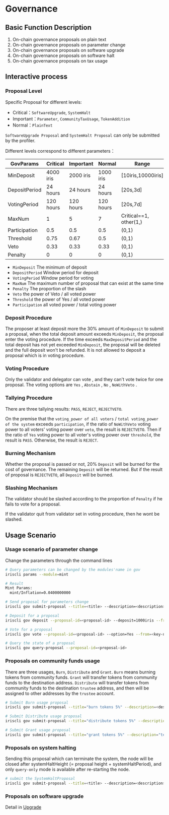 # Governance

## Basic Function Description

1. On-chain governance proposals on plain text
2. On-chain governance proposals on parameter change
3. On-chain governance proposals on software upgrade
4. On-chain governance proposals on software halt
5. On-chain governance proposals on tax usage

## Interactive process

### Proposal Level

Specific Proposal for different levels:

- Critical：`SoftwareUpgrade`, `SystemHalt`
- Important：`Parameter`, `CommunityTaxUsage`, `TokenAddition`
- Normal：`PlainText`

`SoftwareUpgrade Proposal` and `SystemHalt Proposal` can only be submitted by the profiler.

Different levels correspond to different parameters：

| GovParams     | Critical  | Important | Normal      | Range                  |
| ------------- | --------- | --------- | ----------- | ---------------------- |
| MinDeposit    | 4000 iris | 2000 iris | 1000 iris   | [10iris,10000iris]     |
| DepositPeriod | 24 hours  | 24 hours  | 24 hours    | [20s,3d]               |
| VotingPeriod  | 120 hours | 120 hours | 120 hours   | [20s,7d]               |
| MaxNum        | 1         | 5         | 7           | Critical==1, other(1,) |
| Participation | 0.5       | 0.5       | 0.5 |(0,1)  |                        |
| Threshold     | 0.75      | 0.67      | 0.5 |(0,1)  |                        |
| Veto          | 0.33      | 0.33      | 0.33 |(0,1) |                        |
| Penalty       | 0         | 0         | 0 |(0,1)    |                        |

- `MinDeposit`  The minimum of  deposit
- `DepositPeriod`  Window period for deposit
- `VotingPeriod` Window period for voting
- `MaxNum` The maximum number of proposal that can exist at the same time
- `Penalty`   The proportion of the slash
- `Veto`  the power of Veto / all voted power
- `Threshold` the power of Yes / all voted power
- `Participation` all voted power / total voting power

### Deposit Procedure

The proposer at least deposit more the 30% amount of `MinDeposit` to submit a proposal, when the total deposit amount exceeds `MinDeposit`, the proposal enter the voting procedure. If the time exceeds `MaxDepositPeriod` and the total deposit has not yet exceeded `MinDeposit`, the proposal will be deleted and the full deposit won't be refunded. It is not allowed to deposit a proposal which is in voting procedure.

### Voting Procedure

Only the validator and delegator can vote , and they can't vote twice for one proposal. The voting options are `Yes` , `Abstain` , `No` , `NoWithVeto` .

### Tallying Procedure

There are three tallying results: `PASS`, `REJECT`, `REJECTVETO`.

On the premise that the `voting_power of all voters` / `total voting_power of the system` exceeds `participation`, if the ratio of `NoWithVeto` voting power to all voters' voting power over `veto`, the result is `REJECTVETO`. Then if the ratio of `Yes` voting power to all voter's voting power over `threshold`, the result is `PASS`. Otherwise, the result is `REJECT`.

### Burning Mechanism

Whether the proposal is passed or not, 20% `Deposit` will be burned for the cost of governance. The remaining `Deposit` will be returned. But if the result of proposal is `REJECTVETO`,  all `Deposit` will be burned.

### Slashing Mechanism

The validator should be slashed according to the proportion of `Penalty` if he fails to vote for a proposal.

If the validator quit from validator set in voting procedure, then he wont be slashed.

## Usage Scenario

### Usage scenario of parameter change

Change the parameters through the command lines

```bash
# Query parameters can be changed by the modules'name in gov
iriscli params --module=mint

# Result
Mint Params:
  mint/Inflation=0.0400000000

# Send proposal for parameters change
iriscli gov submit-proposal --title=<title> --description=<description> --type=Parameter --deposit=8iris  --param="mint/Inflation=0.0000000000" --from=<key-name> --chain-id=irishub --fee=0.3iris --commit

# Deposit for a proposal
iriscli gov deposit --proposal-id=<proposal-id> --deposit=1000iris --from=<key-name> --chain-id=irishub --fee=0.3iris --commit

# Vote for a proposal
iriscli gov vote --proposal-id=<proposal-id> --option=Yes --from=<key-name> --chain-id=irishub --fee=0.3iris --commit

# Query the state of a proposal
iriscli gov query-proposal --proposal-id=<proposal-id>
```

### Proposals on community funds usage

There are three usages, `Burn`, `Distribute` and `Grant`. `Burn` means burning tokens from community funds. `Grant` will transfer tokens from community funds to the destination address. `Distribute` will transfer tokens from community funds to the destination `trustee` address, and then will be assigned to other addresses by the `trustee` account.

```bash
# Submit Burn usage proposal
iriscli gov submit-proposal --title="burn tokens 5%" --description=<description> --type="CommunityTaxUsage" --usage="Burn" --deposit="10iris"  --percent=0.05 --from=<key-name> --chain-id=irishub --fee=0.3iris --commit

# Submit Distribute usage proposal
iriscli gov submit-proposal --title="distribute tokens 5%" --description="test" --type="CommunityTaxUsage" --usage="Distribute" --deposit="10iris"  --percent=0.05 --dest-address=<dest-address (only trustees)> --from=<key-name> --chain-id=irishub --fee=0.3iris --commit

# Submit Grant usage proposal
iriscli gov submit-proposal --title="grant tokens 5%" --description="test" --type="CommunityTaxUsage" --usage="Grant" --deposit="10iris"  --percent=0.05 --dest-address=<dest-address (only trustees)> --from=<key-name> --chain-id=irishub --fee=0.3iris --commit
```

### Proposals on system halting

Sending this proposal which can terminate the system, the node will be closed after systemHaltHeight (= proposal height + systemHaltPeriod), and only `query-only` mode is available after re-starting the node.

```bash
# submit the SystemHaltProposal
iriscli gov submit-proposal --title=<title> --description=<description> --type=SystemHalt --deposit=10iris --fee=0.3iris --from=<key-name> --chain-id=irishub --commit
```

### Proposals on software upgrade

Detail in [Upgrade](upgrade.md)
